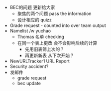 - BEC的问题 更新给大家
	- 聚焦的两个问题 pass the information
	- 设计相应的 quizz
- Grade request - counted into over team output
- Namelist /w yuchao
	- Thomas 名单 checking
	- 在同一个表上更改 会不会影响后续的计算
		- 先用旧表筛上次的？
		- 再更新新表 从下次开始？
- NewURLTracker1 URL Report
- Security accident?
- 发邮件
	- grade request
	- bec update